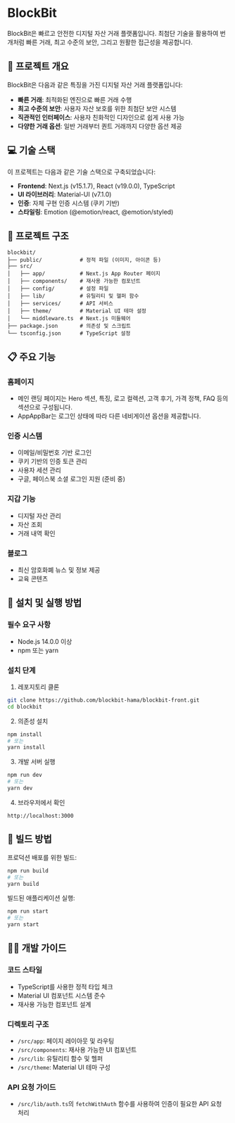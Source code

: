 # BlockBit

BlockBit은 빠르고 안전한 디지털 자산 거래 플랫폼입니다. 최첨단 기술을 활용하여 번개처럼 빠른 거래, 최고 수준의 보안, 그리고 원활한 접근성을 제공합니다.

## 🌟 프로젝트 개요

BlockBit은 다음과 같은 특징을 가진 디지털 자산 거래 플랫폼입니다:

- **빠른 거래**: 최적화된 엔진으로 빠른 거래 수행
- **최고 수준의 보안**: 사용자 자산 보호를 위한 최첨단 보안 시스템
- **직관적인 인터페이스**: 사용자 친화적인 디자인으로 쉽게 사용 가능
- **다양한 거래 옵션**: 일반 거래부터 퀀트 거래까지 다양한 옵션 제공

## 💻 기술 스택

이 프로젝트는 다음과 같은 기술 스택으로 구축되었습니다:

- **Frontend**: Next.js (v15.1.7), React (v19.0.0), TypeScript
- **UI 라이브러리**: Material-UI (v7.1.0)
- **인증**: 자체 구현 인증 시스템 (쿠키 기반)
- **스타일링**: Emotion (@emotion/react, @emotion/styled)

## 🚀 프로젝트 구조

```
blockbit/
├── public/            # 정적 파일 (이미지, 아이콘 등)
├── src/
│   ├── app/           # Next.js App Router 페이지
│   ├── components/    # 재사용 가능한 컴포넌트
│   ├── config/        # 설정 파일
│   ├── lib/           # 유틸리티 및 헬퍼 함수
│   ├── services/      # API 서비스
│   ├── theme/         # Material UI 테마 설정
│   └── middleware.ts  # Next.js 미들웨어
├── package.json       # 의존성 및 스크립트
└── tsconfig.json      # TypeScript 설정
```

## 📋 주요 기능

### 홈페이지
- 메인 랜딩 페이지는 Hero 섹션, 특징, 로고 컬렉션, 고객 후기, 가격 정책, FAQ 등의 섹션으로 구성됩니다.
- AppAppBar는 로그인 상태에 따라 다른 네비게이션 옵션을 제공합니다.

### 인증 시스템
- 이메일/비밀번호 기반 로그인
- 쿠키 기반의 인증 토큰 관리
- 사용자 세션 관리
- 구글, 페이스북 소셜 로그인 지원 (준비 중)

### 지갑 기능
- 디지털 자산 관리
- 자산 조회
- 거래 내역 확인

### 블로그
- 최신 암호화폐 뉴스 및 정보 제공
- 교육 콘텐츠

## 🔧 설치 및 실행 방법

### 필수 요구 사항
- Node.js 14.0.0 이상
- npm 또는 yarn

### 설치 단계

1. 레포지토리 클론
```bash
git clone https://github.com/blockbit-hama/blockbit-front.git
cd blockbit
```

2. 의존성 설치
```bash
npm install
# 또는
yarn install
```

3. 개발 서버 실행
```bash
npm run dev
# 또는
yarn dev
```

4. 브라우저에서 확인
```
http://localhost:3000
```

## 🔨 빌드 방법

프로덕션 배포를 위한 빌드:

```bash
npm run build
# 또는
yarn build
```

빌드된 애플리케이션 실행:

```bash
npm run start
# 또는
yarn start
```

## 👩‍💻 개발 가이드

### 코드 스타일
- TypeScript를 사용한 정적 타입 체크
- Material UI 컴포넌트 시스템 준수
- 재사용 가능한 컴포넌트 설계

### 디렉토리 구조
- `/src/app`: 페이지 레이아웃 및 라우팅
- `/src/components`: 재사용 가능한 UI 컴포넌트
- `/src/lib`: 유틸리티 함수 및 헬퍼
- `/src/theme`: Material UI 테마 구성

### API 요청 가이드
- `/src/lib/auth.ts`의 `fetchWithAuth` 함수를 사용하여 인증이 필요한 API 요청 처리